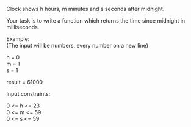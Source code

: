 Clock shows h hours, m minutes and s seconds after midnight.

Your task is to write a function which returns the time since midnight in milliseconds.

Example:  
(The input will be numbers, every number on a new line)  

h = 0  
m = 1  
s = 1  

result = 61000

Input constraints:  

0 <= h <= 23  
0 <= m <= 59  
0 <= s <= 59  

